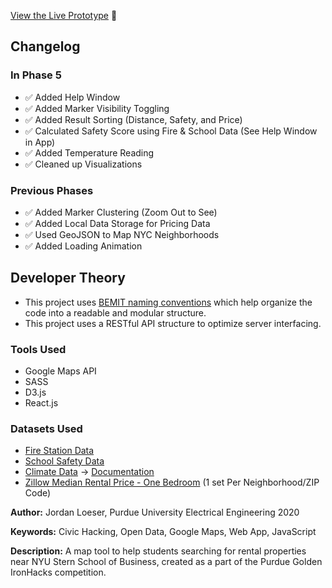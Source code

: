 [View the Live Prototype](https://jordan-loeser.github.io/Purdue-IronHacks-Project/) :eyes:

## Changelog

### In Phase 5
* :white_check_mark: Added Help Window
* :white_check_mark: Added Marker Visibility Toggling
* :white_check_mark: Added Result Sorting (Distance, Safety, and Price)
* :white_check_mark: Calculated Safety Score using Fire & School Data (See Help Window in App)
* :white_check_mark: Added Temperature Reading
* :white_check_mark: Cleaned up Visualizations

### Previous Phases
* :white_check_mark: Added Marker Clustering (Zoom Out to See)
* :white_check_mark: Added Local Data Storage for Pricing Data
* :white_check_mark: Used GeoJSON to Map NYC Neighborhoods
* :white_check_mark: Added Loading Animation


## Developer Theory
* This project uses [BEMIT naming conventions](https://csswizardry.com/2015/08/bemit-taking-the-bem-naming-convention-a-step-further/) which help organize the code into a readable and modular structure.
* This project uses a RESTful API structure to optimize server interfacing.

### Tools Used
* Google Maps API
* SASS
* D3.js
* React.js

### Datasets Used
* [Fire Station Data](https://data.cityofnewyork.us/resource/byk8-bdfw.json)
* [School Safety Data](https://data.cityofnewyork.us/resource/sm8b-9vim.json)
* [Climate Data](https://www.ncdc.noaa.gov/cdo-web/webservices/v2) -> [Documentation](https://www1.ncdc.noaa.gov/pub/data/cdo/documentation/NORMAL_MLY_documentation.pdf)
* [Zillow Median Rental Price - One Bedroom](https://www.quandl.com/data/ZILLOW-Zillow-Real-Estate-Research?keyword=ny) (1 set Per Neighborhood/ZIP Code)

**Author:** Jordan Loeser, Purdue University Electrical Engineering 2020

**Keywords:** Civic Hacking, Open Data, Google Maps, Web App, JavaScript

**Description:** A map tool to help students searching for rental properties near NYU Stern School of Business, created as a part of the Purdue Golden IronHacks competition.
